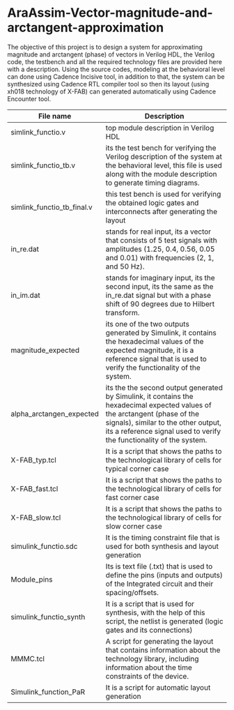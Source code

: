 # AraAssim-Vector-magnitude-and-arctangent-approximation

The objective of this project is to design a system for approximating magnitude and arctangent (phase) of vectors in Verilog HDL, the Verilog code, the testbench and all the required technology files are provided here with a description. Using the source codes, modeling at the behavioral level can done using Cadence Incisive tool, in addition to that, the system can be synthesized using Cadence RTL compiler tool so then its layout (using xh018 technology of X-FAB) can generated automatically using Cadence Encounter tool.

| File name                  | Description                                                                                                                                                                                                                                |
|----------------------------|--------------------------------------------------------------------------------------------------------------------------------------------------------------------------------------------------------------------------------------------|
| simlink_functio.v          | top module description in Verilog HDL                                                                                                                                                                                                      |
| simlink_functio_tb.v       | its the test bench for verifying the Verilog description of the system at the behavioral level, this file is used along with the module description to generate timing diagrams.                                                           |
| simlink_functio_tb_final.v | this test bench is used for verifying the obtained logic gates and interconnects after generating the layout                                                                                                                               |
| in_re.dat                  | stands for real input, its a vector that consists of 5 test signals with amplitudes (1.25, 0.4, 0.56, 0.05 and 0.01) with frequencies (2, 1, and 50 Hz).                                                                                   |
| in_im.dat                  | stands for imaginary input, its the second input, its the same as the in_re.dat signal but with a phase shift of 90 degrees due to Hilbert transform.                                                                                      |
| magnitude_expected         | its one of the two outputs generated by Simulink, it contains the hexadecimal values of the expected magnitude, it is a reference signal that is used to verify the functionality of the system.                                           |
| alpha_arctangen_expected   | its the the second output generated by Simulink, it contains the hexadecimal expected values of the arctangent (phase of the signals), similar to the other output, its a reference signal used to verify the functionality of the system. |
| X-FAB_typ.tcl              | It is a script that shows the paths to the technological library of cells for typical corner case                                                                                                                                          |
| X-FAB_fast.tcl             | It is a script that shows the paths to the technological library of cells for fast corner case                                                                                                                                             |
| X-FAB_slow.tcl             | It is a script that shows the paths to the technological library of cells for slow corner case                                                                                                                                             |
| simulink_functio.sdc   | It is the timing constraint file that is used for both synthesis and layout generation                                                                     |
| Module_pins            | Its is text file (.txt) that is used to define the pins (inputs and outputs) of the Integrated circuit and their spacing/offsets.                          |
| simulink_functio_synth | It is a script that is used for synthesis, with the help of this script, the netlist is generated (logic gates and its connections)                        |
| MMMC.tcl               | A script for generating the layout that contains information about the technology library, including information about the time constraints of the device. |
| Simulink_function_PaR  | It is a script for automatic layout generation                                                                                                             
